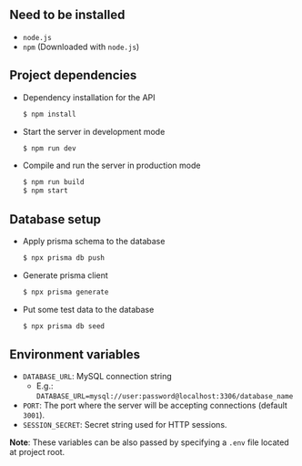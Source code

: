 ## Need to be installed

- `node.js`
- `npm` (Downloaded with `node.js`)

## Project dependencies

- Dependency installation for the API
  ```sh
  $ npm install
  ```
- Start the server in development mode
  ```sh
  $ npm run dev
  ```
- Compile and run the server in production mode
  ```sh
  $ npm run build
  $ npm start
  ```

## Database setup

- Apply prisma schema to the database
  ```sh
  $ npx prisma db push
  ```
- Generate prisma client
  ```sh
  $ npx prisma generate
  ```
- Put some test data to the database
  ```sh
  $ npx prisma db seed
  ```

## Environment variables

- `DATABASE_URL`: MySQL connection string
  - E.g.: `DATABASE_URL=mysql://user:password@localhost:3306/database_name`
- `PORT`: The port where the server will be accepting connections (default `3001`).
- `SESSION_SECRET`: Secret string used for HTTP sessions.

**Note**: These variables can be also passed by specifying a `.env` file located at project root.
